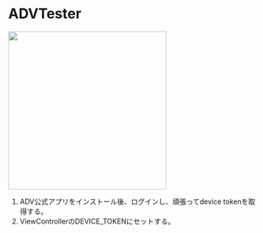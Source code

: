 # ADVTester
<img src="sample.gif" width="320">

1. ADV公式アプリをインストール後、ログインし、頑張ってdevice tokenを取得する。
1. ViewControllerのDEVICE_TOKENにセットする。
